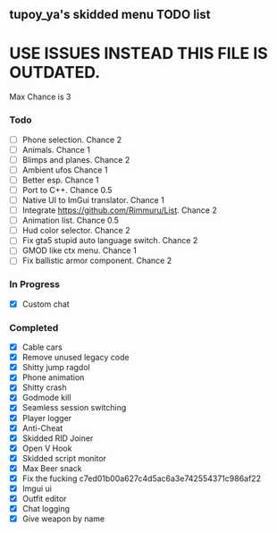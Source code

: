 ## tupoy_ya's skidded menu TODO list
# USE ISSUES INSTEAD THIS FILE IS OUTDATED.

Max Chance is 3

### Todo
- [ ] Phone selection. Chance 2
- [ ] Animals. Chance 1
- [ ] Blimps and planes. Chance 2
- [ ] Ambient ufos Chance 1
- [ ] Better esp. Chance 1
- [ ] Port to C++. Chance 0.5
- [ ] Native UI to ImGui translator. Chance 1
- [ ] Integrate https://github.com/Rimmuru/List. Chance 2
- [ ] Animation list. Chance 0.5
- [ ] Hud color selector. Chance 2
- [ ] Fix gta5 stupid auto language switch. Chance 2
- [ ] GMOD like ctx menu. Chance 1
- [ ] Fix ballistic armor component. Chance 2

### In Progress
- [x] Custom chat

### Completed
- [x] Cable cars
- [x] Remove unused legacy code
- [x] Shitty jump ragdol 
- [x] Phone animation
- [x] Shitty crash
- [x] Godmode kill
- [x] Seamless session switching
- [x] Player logger
- [x] Anti-Cheat
- [x] Skidded RID Joiner
- [x] Open V Hook
- [x] Skidded script monitor
- [x] Max Beer snack
- [x] Fix the fucking c7ed01b00a627c4d5ac6a3e742554371c986af22
- [x] Imgui ui
- [x] Outfit editor
- [x] Chat logging
- [x] Give weapon by name
